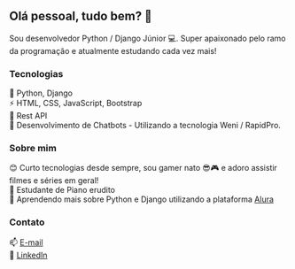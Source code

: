 ## Olá pessoal, tudo bem? 👋

<!--
**bslindoso/bslindoso** is a ✨ _special_ ✨ repository because its `README.md` (this file) appears on your GitHub profile.

Here are some ideas to get you started:

- 🔭 I’m currently working on ...
- 🌱 I’m currently learning ...
- 👯 I’m looking to collaborate on ...
- 🤔 I’m looking for help with ...
- 💬 Ask me about ...
- 📫 How to reach me: ...
- 😄 Pronouns: ...
- ⚡ Fun fact: ...
-->

Sou desenvolvedor Python / Django Júnior 💻. Super apaixonado pelo ramo da programação e atualmente estudando cada vez mais!

### Tecnologias

🐍 Python, Django <br>
⚡ HTML, CSS, JavaScript, Bootstrap <br>
🎯 Rest API <br>
💬 Desenvolvimento de Chatbots - Utilizando a tecnologia Weni / RapidPro.

### Sobre mim
😊 Curto tecnologias desde sempre, sou gamer nato 😎🎮 e adoro assistir filmes e séries em geral! <br>
🎹 Estudante de Piano erudito <br>
🌱 Aprendendo mais sobre Python e Django utilizando a plataforma [Alura](https://www.alura.com.br/)

### Contato
📫 [E-mail](mailto:brunolindoso@gmail.com) <br>
💜 [LinkedIn](https://www.linkedin.com/in/brunolindosodev/)
